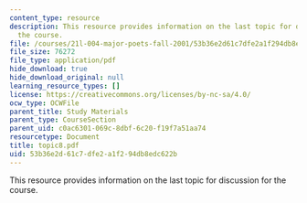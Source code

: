 ```yaml
---
content_type: resource
description: This resource provides information on the last topic for discussion for
  the course.
file: /courses/21l-004-major-poets-fall-2001/53b36e2d61c7dfe2a1f294db8edc622b_topic8.pdf
file_size: 76272
file_type: application/pdf
hide_download: true
hide_download_original: null
learning_resource_types: []
license: https://creativecommons.org/licenses/by-nc-sa/4.0/
ocw_type: OCWFile
parent_title: Study Materials
parent_type: CourseSection
parent_uid: c0ac6301-069c-8dbf-6c20-f19f7a51aa74
resourcetype: Document
title: topic8.pdf
uid: 53b36e2d-61c7-dfe2-a1f2-94db8edc622b
---
```

This resource provides information on the last topic for discussion for the course.
